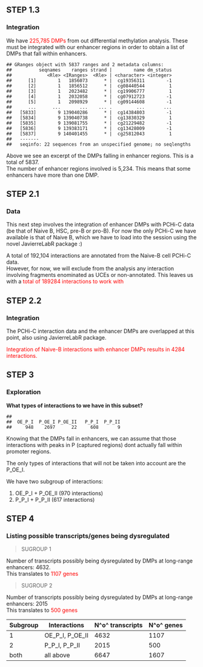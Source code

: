 ## STEP 1.3
### Integration  

We have <span style="color: red;">225,785 DMPs</span> from out differential methylation analysis. These must be integrated with our enhancer regions in order to obtain a list of DMPs that fall within enhancers.  


```
## GRanges object with 5837 ranges and 2 metadata columns:
##          seqnames    ranges strand |        name dm_status
##             <Rle> <IRanges>  <Rle> | <character> <integer>
##      [1]        1   1856073      * |  cg19356311        -1
##      [2]        1   1856512      * |  cg08440544         1
##      [3]        1   2023482      * |  cg19906777         1
##      [4]        1   2032058      * |  cg07912723        -1
##      [5]        1   2098929      * |  cg09144608        -1
##      ...      ...       ...    ... .         ...       ...
##   [5833]        9 139040286      * |  cg14384803        -1
##   [5834]        9 139040738      * |  cg13830329         1
##   [5835]        9 139081755      * |  cg21229482        -1
##   [5836]        9 139383171      * |  cg13428009        -1
##   [5837]        9 140401455      * |  cg25812043         1
##   -------
##   seqinfo: 22 sequences from an unspecified genome; no seqlengths
```

Above we see an excerpt of the DMPs falling in enhancer regions. This is a total of 5837.  
The number of enhancer regions involved is 5,234. This means that some enhancers have more than one DMP.  


  
  
## STEP 2.1  
### Data  

This next step involves the integration of enhancer DMPs with PCHi-C data (be that of Naive B, HSC, pre-B or pro-B). For now the only PCHi-C we have available is that of Naive B, which we have to load into the session using the novel JavierreLabR package :)  


  
  
A total of 192,104 interactions are annotated from the Naive-B cell PCHi-C data.  
However, for now, we will exclude from the analysis any interaction involving fragments enominated as UCEs or non-annotated. This leaves us with a <span style="color: red;">total of 189284 interactions to work with</span>

  
## STEP 2.2 
### Integration  

The PCHi-C interaction data and the enhancer DMPs are overlapped at this point, also using JavierreLabR package.

<span style="color: red;">Integration of Naive-B interactions with enhancer DMPs results in 4284 interactions.</span>  
  
  
  
## STEP 3  
### Exploration  

**What types of interactions to we have in this subset?**

```
## 
##  OE_P_I  P_OE_I P_OE_II   P_P_I  P_P_II 
##     948    2697      22     608       9
```
  
Knowing that the DMPs fall in enhancers, we can assume that those interactions with peaks in P (captured regions) dont actually fall within promoter regions.  

The only types of interactions that will not be taken into account are the P_OE_I.  

We have two subgroup of interactions:  
1. OE_P_I + P_OE_II (970 interactions)  
2. P_P_I + P_P_II (617 interactions)  
  
  
  
## STEP 4
### Listing possible transcripts/genes being dysregulated

> SUGROUP 1  


Number of transcripts possibly being dysregulated by DMPs at long-range enhancers: 4632.  
This translates to <span style="color: red;">1107 genes</span>  
  
  
> SUGROUP 2  


Number of transcripts possibly being dysregulated by DMPs at long-range enhancers: 2015    
This translates to <span style="color: red;">500 genes</span>  
  
  
Subgroup   | Interactions    | N^o^ transcripts | N^o^ genes
-----------|-----------------|------------------|-------------
1          | OE_P_I, P_OE_II | 4632             | 1107
2          | P_P_I, P_P_II   | 2015             | 500
both       | all above       | 6647             | 1607  
  
  
